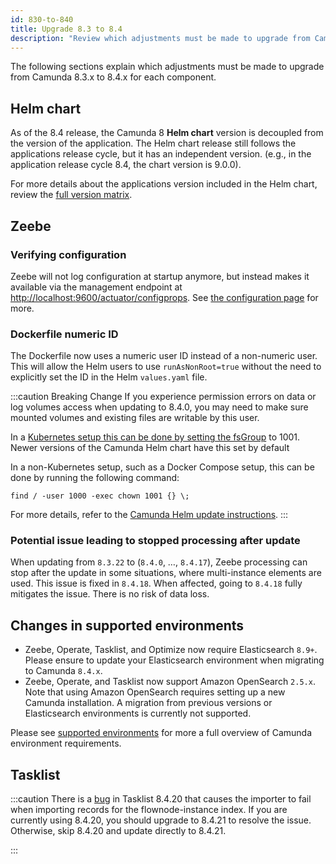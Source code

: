 ```yaml
---
id: 830-to-840
title: Upgrade 8.3 to 8.4
description: "Review which adjustments must be made to upgrade from Camunda 8.3.x to Camunda 8.4.0."
---
```


The following sections explain which adjustments must be made to upgrade from Camunda 8.3.x to 8.4.x for each component.

## Helm chart

As of the 8.4 release, the Camunda 8 **Helm chart** version is decoupled from the version of the application. The Helm chart release still follows the applications release cycle, but it has an independent version. (e.g., in the application release cycle 8.4, the chart version is 9.0.0).

For more details about the applications version included in the Helm chart, review the [full version matrix](https://helm.camunda.io/camunda-platform/version-matrix/).

## Zeebe

### Verifying configuration

Zeebe will not log configuration at startup anymore, but instead makes it available via the management endpoint at [http://localhost:9600/actuator/configprops](http://localhost:9600/actuator/configprops). See [the configuration page](/self-managed/zeebe-deployment/configuration/configuration.md) for more.

### Dockerfile numeric ID

The Dockerfile now uses a numeric user ID instead of a non-numeric user.
This will allow the Helm users to use `runAsNonRoot=true` without the need to explicitly set the ID in the Helm `values.yaml` file.

:::caution Breaking Change
If you experience permission errors on data or log volumes access when updating to 8.4.0, you may need to make sure mounted volumes and existing files are writable by this user.

In a [Kubernetes setup this can be done by setting the fsGroup](https://kubernetes.io/docs/tasks/configure-pod-container/security-context/#configure-volume-permission-and-ownership-change-policy-for-pods) to 1001. Newer versions of the Camunda Helm chart have this set by default

In a non-Kubernetes setup, such as a Docker Compose setup, this can be done by running the following command:

```
find / -user 1000 -exec chown 1001 {} \;
```

For more details, refer to the [Camunda Helm update instructions](/self-managed/platform-deployment/helm-kubernetes/upgrade.md#v83).
:::

### Potential issue leading to stopped processing after update

When updating from `8.3.22` to (`8.4.0`, …, `8.4.17`), Zeebe processing can stop after the update in some situations, where multi-instance elements are used. This issue is fixed in `8.4.18`. When affected, going to `8.4.18` fully mitigates the issue. There is no risk of data loss.

## Changes in supported environments

- Zeebe, Operate, Tasklist, and Optimize now require Elasticsearch `8.9+`. Please ensure to update your Elasticsearch environment when migrating to Camunda `8.4.x`.
- Zeebe, Operate, and Tasklist now support Amazon OpenSearch `2.5.x`. Note that using Amazon OpenSearch requires setting up a new Camunda installation. A migration from previous versions or Elasticsearch environments is currently not supported.

Please see [supported environments](../../../reference/supported-environments.md) for more a full overview of Camunda environment requirements.

## Tasklist

:::caution
There is a [bug](https://github.com/camunda/camunda/issues/32208) in Tasklist 8.4.20 that causes the importer to fail when importing records for the flownode-instance index. If you are currently using 8.4.20, you should upgrade to 8.4.21 to resolve the issue. Otherwise, skip 8.4.20 and update directly to 8.4.21.

:::
